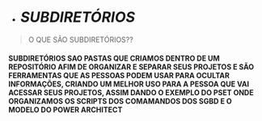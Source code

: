 *  #  _SUBDIRETÓRIOS_    

>O QUE SÃO SUBDIRETÓRIOS??

#### SUBDIRETÓRIOS SAO PASTAS QUE CRIAMOS DENTRO DE UM REPOSITÓRIO AFIM DE ORGANIZAR E SEPARAR SEUS PROJETOS E SÃO FERRAMENTAS QUE AS PESSOAS PODEM USAR PARA OCULTAR INFORMAÇÕES, CRIANDO UM MELHOR USO PARA A PESSOA QUE VAI ACESSAR SEUS PROJETOS, ASSIM DANDO O EXEMPLO DO PSET ONDE ORGANIZAMOS OS SCRIPTS DOS COMAMANDOS DOS SGBD E O MODELO DO POWER ARCHITECT ####
